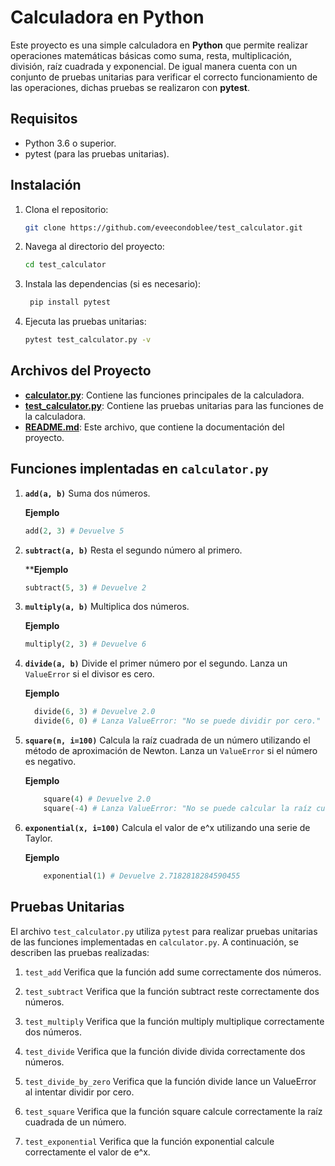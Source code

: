 # Calculadora en Python

Este proyecto es una simple calculadora en **Python** que permite realizar operaciones matemáticas básicas como suma, resta, multiplicación, división, raíz cuadrada y exponencial.
De igual manera cuenta con un conjunto de pruebas unitarias para verificar el correcto funcionamiento de las operaciones, dichas pruebas se realizaron con **pytest**.

## Requisitos

- Python 3.6 o superior.
- pytest (para las pruebas unitarias).

## Instalación

1. Clona el repositorio:

   ```bash
   git clone https://github.com/eveecondoblee/test_calculator.git
   ```

2. Navega al directorio del proyecto:

   ```bash
   cd test_calculator
   ```

3. Instala las dependencias (si es necesario):

   ```bash
    pip install pytest
    ```

4. Ejecuta las pruebas unitarias:

   ```bash
   pytest test_calculator.py -v
   ```

## Archivos del Proyecto

- **[calculator.py](calculator.py)**: Contiene las funciones principales de la calculadora.
- **[test_calculator.py](test_calculator.py)**: Contiene las pruebas unitarias para las funciones de la calculadora.
- **[README.md](README.md)**: Este archivo, que contiene la documentación del proyecto.

## Funciones implentadas en `calculator.py`

1. **`add(a, b)`**
   Suma dos números.

   **Ejemplo**

    ```python
    add(2, 3) # Devuelve 5
    ```

2. **`subtract(a, b)`**
   Resta el segundo número al primero.

   ****Ejemplo**

    ```python
    subtract(5, 3) # Devuelve 2
    ```

3. **`multiply(a, b)`**
   Multiplica dos números.

   **Ejemplo**

    ```python
    multiply(2, 3) # Devuelve 6
    ```

4. **`divide(a, b)`**
  Divide el primer número por el segundo. Lanza un `ValueError` si el divisor es cero.

    **Ejemplo**

    ```python
      divide(6, 3) # Devuelve 2.0
      divide(6, 0) # Lanza ValueError: "No se puede dividir por cero."
    ```

5. **`square(n, i=100)`**
   Calcula la raíz cuadrada de un número utilizando el método de aproximación de Newton. Lanza un `ValueError` si el número es negativo.
  
    **Ejemplo**
  
    ```python
        square(4) # Devuelve 2.0
        square(-4) # Lanza ValueError: "No se puede calcular la raíz cuadrada de un número negativo."
    ```

6. **`exponential(x, i=100)`**
   Calcula el valor de e^x utilizando una serie de Taylor.

    **Ejemplo**

      ```python
          exponential(1) # Devuelve 2.7182818284590455
      ```

## Pruebas Unitarias

El archivo `test_calculator.py` utiliza `pytest` para realizar pruebas unitarias de las funciones implementadas en `calculator.py`. A continuación, se describen las pruebas realizadas:

1. `test_add`
Verifica que la función add sume correctamente dos números.

2. `test_subtract`
Verifica que la función subtract reste correctamente dos números.

3. `test_multiply`
Verifica que la función multiply multiplique correctamente dos números.

4. `test_divide`
Verifica que la función divide divida correctamente dos números.

5. `test_divide_by_zero`
Verifica que la función divide lance un ValueError al intentar dividir por cero.

6. `test_square`
Verifica que la función square calcule correctamente la raíz cuadrada de un número.

7. `test_exponential`
Verifica que la función exponential calcule correctamente el valor de e^x.